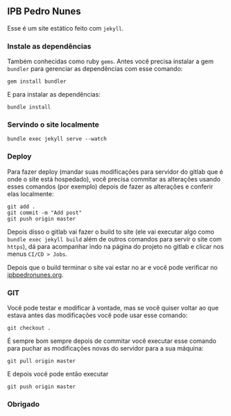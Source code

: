 IPB Pedro Nunes
---------------

Esse é um site estático feito com `jekyll`.


### Instale as dependências

Também conhecidas como ruby `gems`. Antes você precisa instalar a gem `bundler` para gerenciar as dependências com esse comando:

```
gem install bundler
```

E para instalar as dependências:

```
bundle install
```

### Servindo o site localmente

```
bundle exec jekyll serve --watch
```

### Deploy

Para fazer deploy (mandar suas modificações para servidor do gitlab que é onde o site está hospedado), você precisa commitar as alterações usando esses comandos (por exemplo) depois de fazer as alterações e conferir elas localmente:

```
git add .
git commit -m "Add post"
git push origin master
```

Depois disso o gitlab vai fazer o build to site (ele vai executar algo como `bundle exec jekyll build` além de outros comandos para servir o site com `https`), dá para acompanhar indo na página do projeto no gitlab e clicar nos menus `CI/CD > Jobs`.

Depois que o build terminar o site vai estar no ar e você pode verificar no [ipbpedronunes.org](https://ipbpedronunes.org).

### GIT

Você pode testar e modificar à vontade, mas se você quiser voltar ao que estava antes das modificações você pode usar esse comando:

```
git checkout .
```

É sempre bom sempre depois de commitar você executar esse comando para puchar as modificações novas do servidor para a sua máquina:

```
git pull origin master
```

E depois você pode então executar

```
git push origin master
```

### Obrigado
